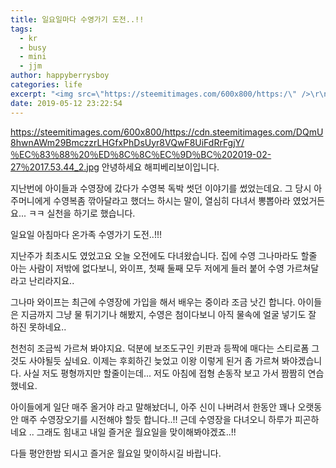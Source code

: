 ```yaml
---
title: 일요일마다 수영가기 도전..!!
tags:
  - kr
  - busy
  - mini
  - jjm
author: happyberrysboy
categories: life
excerpt: "<img src=\"https://steemitimages.com/600x800/https:/\" />\r\n/cdn.steemitimages.com/DQmU8hwnAWm29BmczzrLHGfxPhDsUyr8VQwF8UiFdRrFgjY/％EC％83％88％20％ED％8C％8C％EC％9D％BC％202019-02-27％2017.53.44_2.jpg 안녕하세요 해피베리보이입니다.  지난번에 아이들과 수영장에 갔다가 수영복 독박 썻던 이야기를 썼었는데요. 그 당시 아주머니....."
date: 2019-05-12 23:22:54
---
```


https://steemitimages.com/600x800/https://cdn.steemitimages.com/DQmU8hwnAWm29BmczzrLHGfxPhDsUyr8VQwF8UiFdRrFgjY/％EC％83％88％20％ED％8C％8C％EC％9D％BC％202019-02-27％2017.53.44_2.jpg
안녕하세요 해피베리보이입니다.

지난번에 아이들과 수영장에 갔다가 수영복 독박 썻던 이야기를 썼었는데요. 그 당시 아주머니에게 수영복좀 깎아달라고 했더느 하시는 말이, 열심히 다녀서 뽕뽑아라 였었거든요... ㅋㅋ 실천을 하기로 했습니다.

일요일 아침마다 온가족 수영가기 도전..!!!

지난주가 최초시도 였었고요 오늘 오전에도 다녀왔습니다. 집에 수영 그나마라도 할줄 아는 사람이 저밖에 없다보니, 와이프, 첫째 둘째 모두 저에게 들러 붙어 수영 가르쳐달라고 난리라지요.. 

그나마 와이프는 최근에 수영장에 가입을 해서 배우는 중이라 조금 낫긴 합니다. 아이들은 지금까지 그냥 물 튀기기나 해봤지, 수영은 첨이다보니 아직 물속에 얼굴 넣기도 잘 하진 못하네요..

천천히 조금씩 가르쳐 봐야지요. 덕분에 보조도구인 키판과 등짝에 매다는 스티로폼 그것도 사야될듯 싶네요. 이제는 후회하긴 늦었고 이왕 이렇게 된거 좀 가르쳐 봐야겠습니다. 사실 저도 평형까지만 할줄이는데... 저도 아침에 접형 손동작 보고 가서 짬짬히 연습했네요.

아이들에게 일단 매주 올거야 라고 말해놨더니, 아주 신이 나버려서 한동안 꽤나 오랫동안 매주 수영장오기를 시전해야 할듯 합니다..!! 
근데 수영장을 다녀오니 하루가 피곤하네요 ..
그래도 힘내고 내일 즐거운 월요일을 맞이해봐야겠죠..!!

다들 평안한밤 되시고 즐거운 월요일 맞이하시길 바랍니다.